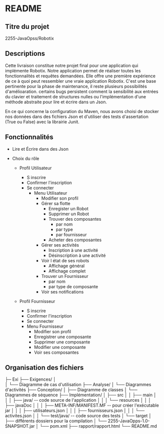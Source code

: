 # README

## Titre du projet
2255-JavaOpss/Robotix 

## Descriptions

Cette livraison constitue notre projet final pour une application qui implémente Robotix.
Notre application permet de réaliser toutes les fonctionnalités et requêtes demandées.
Elle offre une première expérience de ce à quoi peut ressembler une vraie application Robotix.
C'est une base pertinente pour la phase de maintenance, il reste plusieurs possibilités d'amélioaration.
certains bugs persistent comment la sensibilité aux entrées du clavier et traitement de structures nulles
ou l'implémentation d'une méthode abstraite pour lire et écrire dans un Json. 

En ce qui concerne la configuration du Maven, nous avons choisi de stocker nos données dans des fichiers Json et
d'utiliser des tests d'assertation (True ou False) avec la librairie Junit.


## Fonctionnalités

- Lire et Écrire dans des Json 

- Choix du rôle

    - Profil Utilisateur
        - S inscrire
        - Confirmer l'inscription
        - Se connecter
            - Menu Utilisateur
                - Modifier son profil
                - Gérer sa flotte
                    - Enregister un Robot
                    - Supprimer un Robot
                    - Trouver des composantes
                        - par nom
                        - par type
                        - par fournisseur
                    - Acheter des composantes
                - Gérer ses activités
                    - Inscription à une activité
                    - Désinscription à une activité
                - Voir l état de ses robots
                    - Affichage général
                    - Affichage complet
                - Trouver un Fournisseur
                    - par nom
                    - par type de composante
                - Voir ses notifications
                  

    - Profil Fournisseur
        - S inscrire
        - Confirmer l'inscription
        - Se connecter
        - Menu Fournisseur
            - Modifier son profil 
            - Enregistrer une composante
            - Supprimer une composante
            - Modifier une composante
            - Voir ses composantes 

## Organisation des fichiers
├─ Exi 
├── Exigences/
│    
│   └── Diagramme de cas d'utilisation
├── Analyse/
│   └── Diagrammes d'activités
├── Conception/
│   ├── Diagramme de classes
│   └── Diagrammes de séquence
├── Implémentation/
│   ├── src
│   │   ├── main
│   │   │   ├── java/ -- code source de l'application
│   │   │   └── resources
│   │   │       ├── javaDoc
│   │   │       ├── META-INF/MANIFEST.MF -- pour créer l'exécutable jar
│   │   │       ├── utilisateurs.json
│   │   │       ├── fournisseurs.json
│   │   │       └── activites.json
│   │   └── test/java/ -- code source des tests
│   └── target
│       ├── différents dossiers pour la compilation
│       └── 2255-JavaOpps-1.0-SNAPSHOT.jar
│   └── pom.xml
├── rapport/rapport.html
└── README.md


